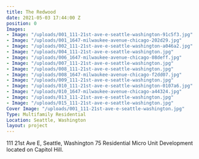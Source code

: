 ```yaml
---
title: The Redwood
date: 2021-05-03 17:44:00 Z
position: 0
Images:
- Image: "/uploads/001_111-21st-ave-e-seattle-washington-91c5f3.jpg"
- Image: "/uploads/001_1647-milwaukee-avenue-chicago-202d29.jpg"
- Image: "/uploads/002_111-21st-ave-e-seattle-washington-a046a2.jpg"
- Image: "/uploads/004_111-21st-ave-e-seattle-washington.jpg"
- Image: "/uploads/006_1647-milwaukee-avenue-chicago-08deff.jpg"
- Image: "/uploads/007_111-21st-ave-e-seattle-washington.jpg"
- Image: "/uploads/008_111-21st-ave-e-seattle-washington.jpg"
- Image: "/uploads/008_1647-milwaukee-avenue-chicago-f2dd07.jpg"
- Image: "/uploads/009_111-21st-ave-e-seattle-washington.jpg"
- Image: "/uploads/010_111-21st-ave-e-seattle-washington-0107a6.jpg"
- Image: "/uploads/010_1647-milwaukee-avenue-chicago-a44324.jpg"
- Image: "/uploads/013_111-21st-ave-e-seattle-washington.jpg"
- Image: "/uploads/015_111-21st-ave-e-seattle-washington.jpg"
Cover Image: "/uploads/001_111-21st-ave-e-seattle-washington.jpg"
Type: Multifamily Residential
Location: Seattle, Washington
layout: project
---
```


111 21st Ave E, Seattle, Washington 
75 Residential Micro Unit Development 
located on Capitol Hill.

